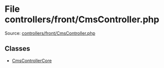 File controllers/front/CmsController.php
=========

Source: [controllers/front/CmsController.php](https://github.com/PrestaShop/PrestaShop/blob/1.5.0.15/controllers/front/CmsController.php)


Classes
-------

* [CmsControllerCore](class.CmsControllerCore.md)

